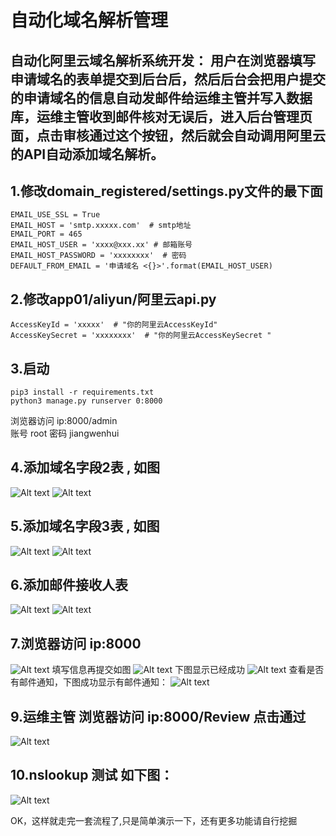 自动化域名解析管理
===

自动化阿里云域名解析系统开发： 用户在浏览器填写申请域名的表单提交到后台后，然后后台会把用户提交的申请域名的信息自动发邮件给运维主管并写入数据库，运维主管收到邮件核对无误后，进入后台管理页面，点击审核通过这个按钮，然后就会自动调用阿里云的API自动添加域名解析。
-

1.修改domain_registered/settings.py文件的最下面
-
    EMAIL_USE_SSL = True
    EMAIL_HOST = 'smtp.xxxxx.com'  # smtp地址
    EMAIL_PORT = 465
    EMAIL_HOST_USER = 'xxxx@xxx.xx' # 邮箱账号
    EMAIL_HOST_PASSWORD = 'xxxxxxxx'  # 密码
    DEFAULT_FROM_EMAIL = '申请域名 <{}>'.format(EMAIL_HOST_USER)

2.修改app01/aliyun/阿里云api.py 
-
    AccessKeyId = 'xxxxx'  # "你的阿里云AccessKeyId"
    AccessKeySecret = 'xxxxxxxx'  # "你的阿里云AccessKeySecret "

3.启动
-
    pip3 install -r requirements.txt
    python3 manage.py runserver 0:8000
浏览器访问 ip:8000/admin  
账号 root 密码 jiangwenhui

4.添加域名字段2表 , 如图
-
![Alt text](3.png)
![Alt text](1.png)

5.添加域名字段3表 , 如图
-
![Alt text](2.png)
![Alt text](4.png)

6.添加邮件接收人表
-
![Alt text](6.png)
![Alt text](7.png)

7.浏览器访问 ip:8000  
-
![Alt text](5.png)
填写信息再提交如图
![Alt text](8.png)
下图显示已经成功
![Alt text](9.png)
查看是否有邮件通知，下图成功显示有邮件通知：
![Alt text](10.png)

9.运维主管 浏览器访问 ip:8000/Review  点击通过
-
![Alt text](11.png)

10.nslookup 测试    如下图：
-
![Alt text](12.png)


OK，这样就走完一套流程了,只是简单演示一下，还有更多功能请自行挖掘